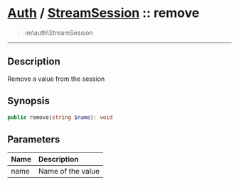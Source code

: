 # [Auth](auth.md) / [StreamSession](auth-StreamSession.md) :: remove
 > im\auth\StreamSession
____

## Description
Remove a value from the session

## Synopsis
```php
public remove(string $name): void
```

## Parameters
| Name | Description |
| :--- | :---------- |
| name | Name of the value |
